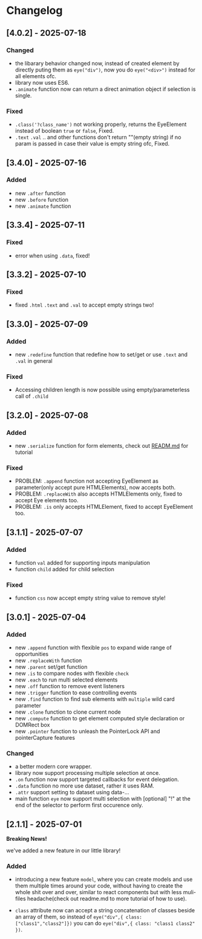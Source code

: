 # Changelog

## [4.0.2] - 2025-07-18

### Changed

 - the libarary behavior changed now, instead of created element by directly puting them as `eye("div")`, now you do `eye("<div>")` instead for all elements ofc.
 - library now uses ES6.
 - `.animate` function now can return a direct animation object if selection is single.

### Fixed

 - `.class('?class_name')` not working properly, returns the EyeElement instead of boolean `true` or `false`, Fixed.
 - `.text` `.val` .. and other functions don't return ""(empty string) if no param is passed in case their value is empty string ofc, Fixed.

## [3.4.0] - 2025-07-16

### Added

 - new `.after` function 
 - new `.before` function 
 - new `.animate` function 

## [3.3.4] - 2025-07-11

### Fixed

 - error when using `.data`, fixed!

## [3.3.2] - 2025-07-10

### Fixed

 - fixed `.html` `.text` and `.val` to accept empty strings two!

## [3.3.0] - 2025-07-09

### Added

 - new `.redefine` function that redefine how to set/get or use `.text` and `.val` in general

### Fixed

 - Accessing children length is now possible using empty/parameterless call of `.child`

## [3.2.0] - 2025-07-08

### Added

 - new `.serialize` function for form elements, check out [READM.md](./readme.md) for tutorial

### Fixed

 - PROBLEM: `.append` function not accepting EyeElement as parameter(only accept pure HTMLElements), now accepts both.
 - PROBLEM: `.replaceWith` also accepts HTMLElements only, fixed to accept Eye elements too.
 - PROBLEM: `.is` only accepts HTMLElement, fixed to accept EyeElement too.

## [3.1.1] - 2025-07-07

### Added

 - function `val` added for supporting inputs manipulation
 - function `child` added for child selection

### Fixed

 - function `css` now accept empty string value to remove style!

## [3.0.1] - 2025-07-04

### Added

 - new `.append` function with flexible `pos` to expand wide range of opportunities
 - new `.replaceWith` function
 - new `.parent` set/get function
 - new `.is` to compare nodes with flexible `check`
 - new `.each` to run multi selected elements
 - new `.off` function to remove event listeners
 - new `.trigger` function to ease controlling events
 - new `.find` function to find sub elements with `multiple` wild card parameter
 - new `.clone` function to clone current node
 - new `.compute` function to get element computed style declaration or DOMRect box
 - new `.pointer` function to unleash the PointerLock API and pointerCapture features 

### Changed

 - a better modern core wrapper.
 - library now support processing multiple selection at once.
 - `.on` function now support targeted callbacks for event delegation.
 - `.data` function no more use dataset, rather it uses RAM.
 - `.attr` support setting to dataset using data-...
 - main function `eye` now support multi selection with [optional] "!" at the end of the selector to perform first occurence only.

## [2.1.1] - 2025-07-01

**Breaking News!**

we've added a new feature in our little library!

### Added

 - introducing a new feature `model`, where you can create models and use them multiple times around your code, without having to create the whole shit over and over, similar to react components but with less muli-files headache(check out readme.md to more tutorial of how to use).

 - `class` attribute now can accept a string concatenation of classes beside an array of them, so instead of `eye("div",{ class: ["class1","class2"]})` you can do `eye("div",{ class: "class1 class2" })`.